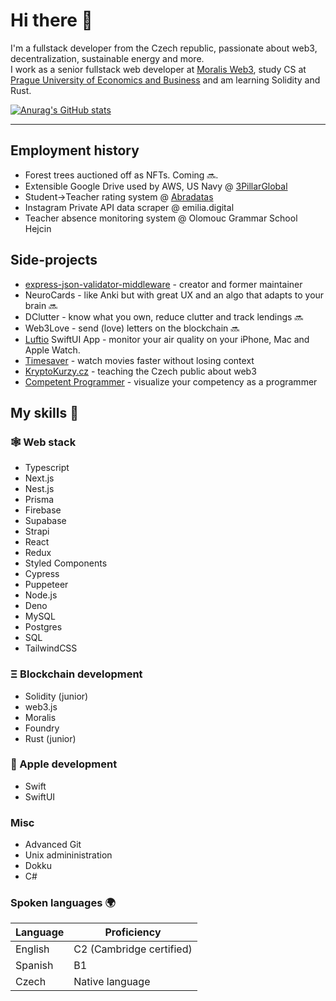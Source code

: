 # Hi there :wave:

I'm a fullstack developer from the Czech republic, passionate about web3, decentralization, sustainable energy and more.
<br/> I work as a senior fullstack web developer at [Moralis Web3](https://moralis.io), study CS at [Prague University of Economics and Business](https://www.vse.cz/english/) and am learning Solidity and Rust.

[![Anurag's GitHub stats](https://github-readme-stats.vercel.app/api?username=vacekj&show_icons=true&line_height=27&include_all_commits=true)](https://github.com/anuraghazra/github-readme-stats)

<hr>

## Employment history
- Forest trees auctioned off as NFTs. Coming 🔜.
- Extensible Google Drive used by AWS, US Navy @ [3PillarGlobal](https://www.3pillarglobal.com/)
- Student->Teacher rating system @ [Abradatas](https://abradatas.cz/)
- Instagram Private API data scraper @ emilia.digital
- Teacher absence monitoring system @ Olomouc Grammar School Hejcin

## Side-projects
- [express-json-validator-middleware](https://github.com/simonplend/express-json-validator-middleware) - creator and former maintainer
- NeuroCards - like Anki but with great UX and an algo that adapts to your brain 🔜
- DClutter - know what you own, reduce clutter and track lendings 🔜
- Web3Love - send (love) letters on the blockchain 🔜
- [Luftio](https://luftio.cz/) SwiftUI App - monitor your air quality on your iPhone, Mac and Apple Watch.
- [Timesaver](https://timesaver.vercel.app/) - watch movies faster without losing context
- [KryptoKurzy.cz](https://kryptokurzy.cz) - teaching the Czech public about web3
- [Competent Programmer](https://competentprogrammer.vercel.app/) - visualize your competency as a programmer

## My skills 📜

### 🕸 Web stack
- Typescript
- Next.js
- Nest.js
- Prisma
- Firebase
- Supabase
- Strapi
- React
- Redux
- Styled Components
- Cypress
- Puppeteer
- Node.js
- Deno
- MySQL
- Postgres
- SQL
- TailwindCSS
  
### Ξ Blockchain development
- Solidity (junior)
- web3.js
- Moralis
- Foundry
- Rust (junior)

### 🍎 Apple development
- Swift
- SwiftUI
  
### Misc
- Advanced Git
- Unix admininistration
- Dokku
- C#

### Spoken languages 🌍

| Language      | Proficiency                                                               |
| ------------- | ------------------------------------------------------------------------- |
| English       | C2 (Cambridge certified)                                                  |
| Spanish       | B1                                                                        |
| Czech         | Native language                                                           |
